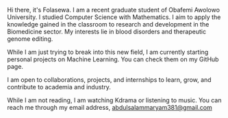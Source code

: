 Hi there, it's Folasewa. I am a recent graduate student of Obafemi Awolowo University. I studied Computer Science with Mathematics. I aim to apply the knowledge gained in the classroom to research and development in the Biomedicine sector. My interests lie in blood disorders and therapeutic genome editing.

While I am just trying to break into this new field, I am currently starting personal projects on Machine Learning. You can check them on my GitHub page.

I am open to collaborations, projects, and internships to learn, grow, and contribute to academia and industry.

While I am not reading, I am watching Kdrama or listening to music.
You can reach me through my email address, abdulsalammaryam381@gmail.com
